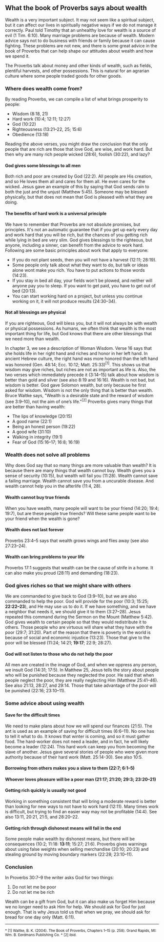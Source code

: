 ## What the book of Proverbs says about wealth

Wealth is a very important subject. It may not seem like a spiritual subject, but it can affect our lives in spiritually negative ways if we do not manage it correctly. Paul told Timothy that an unhealthy love for wealth is a source of evil (1 Tim. 6:10). Many marriage problems are because of wealth. Modern advice says not to do business with friends or family because it can cause fighting. These problems are not new, and there is some great advice in the book of Proverbs that can help shape our attitudes about wealth and how we spend it.

The Proverbs talk about money and other kinds of wealth, such as fields, plentiful harvests, and other possessions. This is natural for an agrarian culture where some people traded goods for other goods.

### Where does wealth come from?

By reading Proverbs, we can compile a list of what brings prosperity to people:

- Wisdom (8:18, 21)
- Hard work (10:4; 12:11; 12:27)
- God (10:22)
- Righteousness (13:21–22, 25; 15:6)
- Obedience (13:18)

Reading the above verses, you might draw the conclusion that the only people that are rich are those that love God, are wise, and work hard. But then why are many rich people wicked (28:6), foolish (30:22), and lazy?

#### God gives some blessings to all men

Both rich and poor are created by God (22:2). All people are His creation, and so He loves them all and cares for them all. He even cares for the wicked. Jesus gave an example of this by saying that God sends rain to both the just and the unjust (Matthew 5:45). Someone may be blessed physically, but that does not mean that God is pleased with what they are doing.

#### The benefits of hard work is a universal principle

We have to remember that Proverbs are not absolute promises, but principles. It's not an automatic guarantee that if you get up early every day and work hard that you will be rich, but the chances of you getting rich while lying in bed are very slim. God gives blessings to the righteous, but anyone, including a sinner, can benefit from the advice to work hard. Following are some basic principles about work that apply to everyone:

- If you do not plant seeds, then you will not have a harvest (12:11; 28:19).
- Some people only talk about what they want to do, but talk or ideas alone wont make you rich. You have to put actions to those words (14:23).
- If you stay in bed all day, your fields won't be plowed, and neither will anyone pay you to sleep. If you want to get paid, you have to get out of bed (20:13).
- You can start working hard on a project, but unless you continue working on it, it will not produce results (24:30–34).

#### Not all blessings are physical

If you are righteous, God will bless you, but it will not always be with wealth or physical possessions. As humans, we often think that wealth is the most important thing for life, but God knows that there are other blessings that we need more than wealth.

In chapter 3, we see a description of Woman Wisdom. Verse 16 says that she holds life in her right hand and riches and honor in her left hand. In ancient Hebrew culture, the right hand was more honored than the left hand was honored (Gen. 48:14; Ecc. 10:12; Matt. 25:33)<sup>[1]</sup>. This shows us that wisdom may give riches, but riches are not as important as life is. Also, the two verses which immediately precede it (3:14–15) talk about how wisdom is better than gold and silver (see also 8:19 and 16:16). Wealth is not bad, but wisdom is better. God gave Solomon wealth, but only because he first asked for wisdom. Wisdom is not the only thing that is better than wealth. Bruce Waltke says, "Wealth is a desirable state and the reward of wisdom (see 3:9–10), not the aim of one’s life."<sup>[2]</sup> Proverbs gives many things that are better than having wealth:

- The lips of knowledge (20:15)
- A good name (22:1)
- Being an honest person (19:22)
- A good wife (31:10)
- Walking in integrity (19:1)
- Fear of God (15:16–17; 16:8; 16:19)

### Wealth does not solve all problems

Why does God say that so many things are more valuable than wealth? It is because there are many things that wealth cannot buy. Wealth gives you a sense of security (10:15), but wealth will fail you (11:28). Wealth cannot save a failing marriage. Wealth cannot save you from a uncurable disease. And wealth cannot help you in the afterlife (11:4, 28).

#### Wealth cannot buy true friends

When you have wealth, many people will want to be your friend (14:20; 19:4; 19:7), but are these people true friends? Will these same people want to be your friend when the wealth is gone?

#### Wealth does not last forever

Proverbs 23:4–5 says that wealth grows wings and flies away (see also 27:23–24).

#### Wealth can bring problems to your life

Proverbs 17:1 suggests that wealth can be the cause of strife in a home. It can also make you proud (28:11) and demanding (18:23).

### God gives riches so that we might share with others

We are commanded to give back to God (3:9–10), but we are also commanded to help the poor. God will provide for the poor (10:3; 15:25; **22:22–23**), and He may use us to do it. If we have something, and we have a neighbor that needs it, we should give it to them (3:27–28). Jesus repeated this command during the Sermon on the Mount (Matthew 5:42). God gives wealth to certain people so that they would redistribute it to others. Those people who are virtuous will share what they have with the poor (29:7; 31:20). Part of the reason that there is poverty in the world is because of social and economic injustice (13:23). Those that give to the poor will be blessed (11:24; 14:21; **19:17**; 22:9; 28:27).

#### God will not listen to those who do not help the poor

All men are created in the image of God, and when we oppress any person, we insult God (14:31; 17:5). In Matthew 25, Jesus tells the story about people who will be punished because they neglected the poor. He said that when people neglect the poor, they are really neglecting Him (Matthew 25:41–46). See also 21:13, 28:27, and 29:14. Those that take advantage of the poor will be punished (22:16; 23:10–11).

### Some advice about using wealth

#### Save for the difficult times

We need to make plans about how we will spend our finances (21:5). The ant is used as an example of saving for difficult times (6:6–11). No one has to tell it what to do. It knows that winter is coming, and so it must gather food. The hard-worker does not need a leader, and in fact, he will likely become a leader (12:24). This hard work can keep you from becoming the slave of another. Jesus gave several stories of people who were given more authority because of their hard work (Matt. 25:14-30). See also 10:5.

#### Borrowing from others makes you a slave to them (22:7; 6:1–5)

<!--?? 22:26-27-->

#### Whoever loves pleasure will be a poor man (21:17; 21:20; 29:3; 23:20–21)

#### Getting rich quickly is usually not good

Working in something consistent that will bring a moderate reward is better than looking for new ways to not have to work hard (12:11). Many times work is difficult, but trying to find an easier way may not be profitable (14:4). See also 13:11, 20:21, 21:5, and 28:20–22.

#### Getting rich through dishonest means will fail in the end

Some people make wealth by dishonest means, but there will be consequences (10:2; 11:18: **13:11**; 15:27; 21:6). Proverbs gives warnings about using false weights when selling merchandise (20:10; 20:23) and stealing ground by moving boundary markers (22:28; 23:10–11).

### Conclusion

In Proverbs 30:7–9 the writer asks God for two things:

1. Do not let me be poor
2. Do not let me be rich

Wealth can be a gift from God, but it can also make us forget Him because we no longer need to ask Him for help. We should ask for God for just enough. That is why Jesus told us that when we pray, we should ask for bread for one day only (Matt. 6:11).

<!--
#### Laziness leads to poverty (6:10–11)


You don't work, you don't eat.

> It is not riches the lazy person lacks; it is food, the necessity of life (cf. 19:15; 20:13; 23:21).
> Waltke, B. K. (2004). The Book of Proverbs, Chapters 1–15 (p. 339). Grand Rapids, MI: Wm. B. Eerdmans Publishing Co.

Being lazy can ruin your reputation. People will not want to work with you. (10:26)

***********************

18:11 says that it's strength is in partially in his own mind. (Interestingly, the verse before this talks about the name of the Lord being a strong tower)

********************

?? Does the Bible condone bribes? 17:8; 17:23; 18:16

*******************************************

?? What does 17:16 mean?

*****************************************

?? 28:8

*********************************************

?? 13:7

***********************************************

?? 13:8 The rich are in danger of being kidnapped for ransom wealth. The poor do not face the same threat.

**********************************************

?? 13:22

**********************************************

?? 28:3 A poor man that oppresses the poor

-->

---

<small>
* [1] Waltke, B. K. (2004). The Book of Proverbs, Chapters 1–15 (p. 258). Grand Rapids, MI: Wm. B. Eerdmans Publishing Co.
* [2] ibid.
</small>
